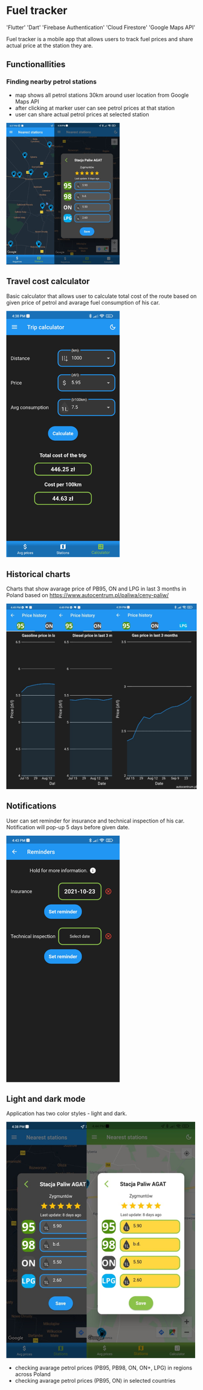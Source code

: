 # Fuel tracker

'Flutter' 'Dart' 'Firebase Authentication' 'Cloud Firestore' 'Google Maps API'

Fuel tracker is a mobile app that allows users to track fuel prices and share actual price at the station they are.

## Functionallities

### Finding nearby petrol stations

- map shows all petrol stations 30km around user location from Google Maps API
- after clicking at marker user can see petrol prices at that station
- user can share actual petrol prices at selected station

<img src="screenshots/map_whole.jpg" width="300" />

## Travel cost calculator

Basic calculator that allows user to calculate total cost of the route based on given price of petrol and avarage fuel consumption of his car.

<img src="screenshots/calculator.jpg" width="300" />

## Historical charts

Charts that show avarage price of PB95, ON and LPG in last 3 months in Poland based on https://www.autocentrum.pl/paliwa/ceny-paliw/

<img src="screenshots/price_history.jpg" width="600" />

## Notifications

User can set reminder for insurance and technical inspection of his car. Notification will pop-up 5 days before given date.

<img src="screenshots/reminders.jpg" width="300" />

## Light and dark mode

Application has two color styles - light and dark.

<img src="screenshots/light_dark.jpg" width="500" />




- checking avarage petrol prices (PB95, PB98, ON, ON+, LPG) in regions across Poland
- checking avarage petrol prices (PB95, ON) in selected countries
